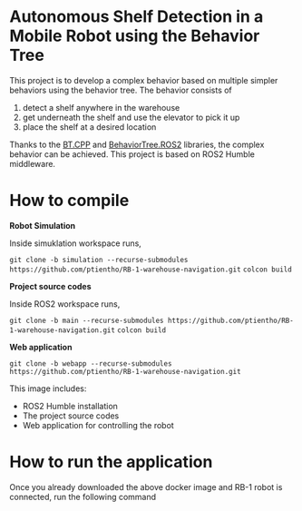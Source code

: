 # Autonomous Shelf Detection in a Mobile Robot using the Behavior Tree

This project is to develop a complex behavior based on multiple simpler behaviors using the behavior tree.
The behavior consists of 

1. detect a shelf anywhere in the warehouse
2. get underneath the shelf and use the elevator to pick it up
3. place the shelf at a desired location

Thanks to the [BT.CPP](https://github.com/BehaviorTree/BehaviorTree.CPP/tree/master) and [BehaviorTree.ROS2](https://github.com/BehaviorTree/BehaviorTree.ROS2) libraries, the complex behavior can be achieved.
This project is based on ROS2 Humble middleware.

# How to compile

**Robot Simulation**

Inside simuklation workspace runs,

```git clone -b simulation --recurse-submodules https://github.com/ptientho/RB-1-warehouse-navigation.git```
```colcon build```

**Project source codes**

Inside ROS2 workspace runs,

```git clone -b main --recurse-submodules https://github.com/ptientho/RB-1-warehouse-navigation.git```
```colcon build```

**Web application**

```git clone -b webapp --recurse-submodules https://github.com/ptientho/RB-1-warehouse-navigation.git```

This image includes: 

- ROS2 Humble installation
- The project source codes
- Web application for controlling the robot

# How to run the application

Once you already downloaded the above docker image and RB-1 robot is connected, run the following command

```docker exec -it rb1_webapp /bin/bash -c 


